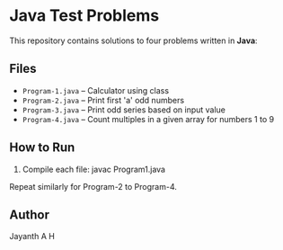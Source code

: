 # Java Test Problems

This repository contains solutions to four problems written in **Java**:

## Files
- `Program-1.java` – Calculator using class
- `Program-2.java` – Print first 'a' odd numbers
- `Program-3.java` – Print odd series based on input value
- `Program-4.java` – Count multiples in a given array for numbers 1 to 9

## How to Run
1. Compile each file:
javac Program1.java


Repeat similarly for Program-2 to Program-4.

## Author
Jayanth A H
